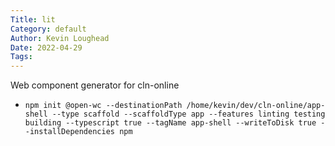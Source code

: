 ```yaml
---
Title: lit
Category: default
Author: Kevin Loughead
Date: 2022-04-29
Tags:
---
```


Web component generator for cln-online

- `npm init @open-wc --destinationPath /home/kevin/dev/cln-online/app-shell --type scaffold --scaffoldType app --features linting testing building --typescript true --tagName app-shell --writeToDisk true --installDependencies npm `
